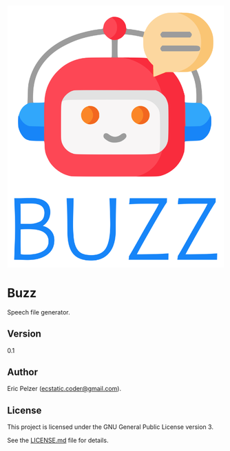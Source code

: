 ![](https://github.com/senselogic/BUZZ/blob/master/LOGO/buzz.png)

# Buzz

Speech file generator.

## Version

0.1

## Author

Eric Pelzer (ecstatic.coder@gmail.com).

## License

This project is licensed under the GNU General Public License version 3.

See the [LICENSE.md](LICENSE.md) file for details.

